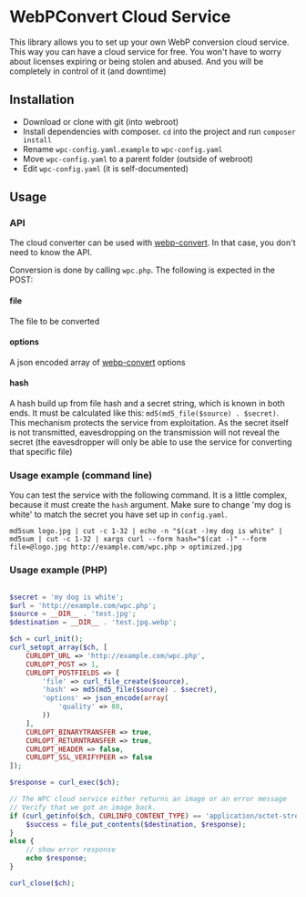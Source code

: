 # WebPConvert Cloud Service

This library allows you to set up your own WebP conversion cloud service. This way you can have a cloud service for free. You won't have to worry about licenses expiring or being stolen and abused. And you will be completely in control of it (and downtime)


## Installation

- Download or clone with git (into webroot)
- Install dependencies with composer. `cd` into the project and run `composer install`
- Rename `wpc-config.yaml.example` to `wpc-config.yaml`
- Move `wpc-config.yaml` to a parent folder (outside of webroot)
- Edit `wpc-config.yaml` (it is self-documented)

## Usage


### API
The cloud converter can be used with [webp-convert](https://github.com/rosell-dk/webp-convert/). In that case, you don't need to know the API.

Conversion is done by calling `wpc.php`. The following is expected in the POST:

#### file
The file to be converted

#### options
A json encoded array of [webp-convert](https://github.com/rosell-dk/webp-convert/) options

#### hash
A hash build up from file hash and a secret string, which is known in both ends. It must be calculated like this: `md5(md5_file($source) . $secret)`. This mechanism protects the service from exploitation. As the secret itself is not transmitted, eavesdropping on the transmission will not reveal the secret (the eavesdropper will only be able to use the service for converting that specific file)

### Usage example (command line)
You can test the service with the following command. It is a little complex, because it must create the `hash` argument. Make sure to change 'my dog is white' to match the secret you have set up in `config.yaml`.

```
md5sum logo.jpg | cut -c 1-32 | echo -n "$(cat -)my dog is white" | md5sum | cut -c 1-32 | xargs curl --form hash="$(cat -)" --form file=@logo.jpg http://example.com/wpc.php > optimized.jpg
```


### Usage example (PHP)

```php

$secret = 'my dog is white';
$url = 'http://example.com/wpc.php';
$source = __DIR__ . 'test.jpg';
$destination = __DIR__ . 'test.jpg.webp';

$ch = curl_init();
curl_setopt_array($ch, [
    CURLOPT_URL => 'http://example.com/wpc.php',
    CURLOPT_POST => 1,
    CURLOPT_POSTFIELDS => [
        'file' => curl_file_create($source),
        'hash' => md5(md5_file($source) . $secret),
        'options' => json_encode(array(
            'quality' => 80,
        ))
    ],
    CURLOPT_BINARYTRANSFER => true,
    CURLOPT_RETURNTRANSFER => true,
    CURLOPT_HEADER => false,
    CURLOPT_SSL_VERIFYPEER => false
]);

$response = curl_exec($ch);

// The WPC cloud service either returns an image or an error message
// Verify that we got an image back.
if (curl_getinfo($ch, CURLINFO_CONTENT_TYPE) == 'application/octet-stream') {
    $success = file_put_contents($destination, $response);
}
else {
    // show error response
    echo $response;
}

curl_close($ch);
```
